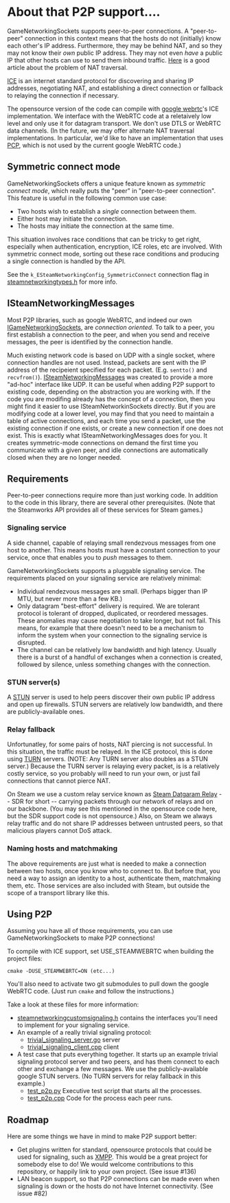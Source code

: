 # About that P2P support....

GameNetworkingSockets supports peer-to-peer connections.  A "peer-to-peer"
connection in this context means that the hosts do not (initially) know
each other's IP address.  Furthermore, they may be behind NAT, and so they
may not know their *own* public IP address.  They may not even *have* a public
IP that other hosts can use to send them inbound traffic.  [Here](https://tailscale.com/blog/how-nat-traversal-works/)
is a good article about the problem of NAT traversal.

[ICE](https://en.wikipedia.org/wiki/Interactive_Connectivity_Establishment)
is an internet standard protocol for discovering and sharing IP addresses,
negotiating NAT, and establishing a direct connection or fallback to relaying
the connection if necessary.

The opensource version of the code can compile with [google webrtc](https://webrtc.googlesource.com/src)'s ICE
implementation.  We interface with the WebRTC code at a reletaively low level
and only use it for datagram transport.  We don't use DTLS or WebRTC data
channels.  (In the future, we may offer alternate NAT traversal
implementations.  In particular, we'd like to have an implementation that
uses [PCP](https://tools.ietf.org/html/rfc6887), which is not used by
the current google WebRTC code.)

## Symmetric connect mode

GameNetworkingSockets offers a unique feature known as *symmetric
connect mode*, which really puts the "peer" in "peer-to-peer connection".
This feature is useful in the following common use case:

* Two hosts wish to establish a *single* connection between them.
* Either host may initiate the connection.
* The hosts may initiate the connection at the same time.

This situation involves race conditions that can be tricky to get
right, especially when authentication, encryption, ICE roles, etc
are involved.  With symmetric connect mode, sorting out these race
conditions and producing a single connection is handled by the API.

See the ``k_ESteamNetworkingConfig_SymmetricConnect``
connection flag in [steamnetworkingtypes.h](include/steam/steamnetworkingtypes.h)
for more info.

## ISteamNetworkingMessages

Most P2P libraries, such as google WebRTC, and indeed our own
[IGameNetworkingSockets](include/steam/isteamnetworkingsockets.h), are *connection
oriented*.  To talk to a peer, you first establish a connection to the peer, and
when you send and receive messages, the peer is identified by the connection handle.

Much existing network code is based on UDP with a single socket, where
 connection handles are not used.  Instead, packets are sent with the IP address
 of the recipeient specified for each packet.   (E.g. ``sentto()`` and ``recvfrom()``).
[ISteamNetworkingMessages](include/steam/isteamnetworkingmessages.h) was created
to provide a more "ad-hoc" interface like UDP.  It can be useful when adding P2P
support to existing code, depending on the abstraction you are working with.  If
the code you are modifing already has the concept of a connection, then you might
find it easier to use ISteamNetworkinSockets directly.  But if you are modifying code
at a lower level, you may find that you need to maintain a table of active connections,
and each time you send a packet, use the existing connection if one exists, or
create a new connection if one does not exist.  This is exactly what
ISteamNetworkingMessages does for you.  It creates symmetric-mode connections on
demand the first time you communicate with a given peer, and idle connections are
automatically closed when they are no longer needed.

## Requirements

Peer-to-peer connections require more than just working code.  In addition
to the code in this library, there are several other prerequisites.
(Note that the Steamworks API provides all of these services for Steam games.)

### Signaling service

A side channel, capable of relaying small rendezvous
messages from one host to another.  This means hosts must have a constant
connection to your service, once that enables you to *push* messages to them.

GameNetworkingSockets supports a pluggable signaling service.  The requirements
placed on your signaling service are relatively minimal:

* Individual rendezvous messages are small.  (Perhaps bigger than IP MTU,
  but never more than a few KB.)
* Only datagram "best-effort" delivery is required. We are tolerant
  protocol is tolerant of dropped, duplicated, or reordered messages.
  These anomalies may cause negotiation to take longer, but not fail.
  This means, for example that there doesn't need to be a mechanism to
  inform the system when your connection to the signaling service is
  disrupted.
* The channel can be relatively low bandwidth and high latency.  Usually
  there is a burst of a handful of exchanges when a connection is created,
  followed by silence, unless something changes with the connection.


### STUN server(s)

A [STUN](https://en.wikipedia.org/wiki/STUN) server is used to help peers
discover their own public IP address and open up firewalls.  STUN
servers are relatively low bandwidth, and there are publicly-available ones.

### Relay fallback

Unfortunatley, for some pairs of hosts, NAT piercing is not successful.
In this situation, the traffic must be relayed.  In the ICE protocol, this is
done using [TURN](https://en.wikipedia.org/wiki/Traversal_Using_Relays_around_NAT)
servers.  (NOTE: Any TURN server also doubles as a STUN server.)  Because the TURN
server is relaying every packet, is is a relatively costly service, so you probably
will need to run your own, or just fail connections that cannot pierce NAT.

On Steam we use a custom relay service known as [Steam Datgaram Relay](https://partner.steamgames.com/doc/features/multiplayer/steamdatagramrelay)
-- SDR for short -- carrying packets through our network of relays and
on our backbone.   (You may see this mentioned in the opensource code here,
but the SDR support code is not opensource.)  Also, on Steam we always
relay traffic and do not share IP addresses between untrusted peers, so
that malicious players cannot DoS attack.

### Naming hosts and matchmaking

The above requirements are just what is needed to make a connection between two
hosts, once you know who to connect to.  But before that, you need a way to assign an
identity to a host, authenticate them, matchmaking them, etc.  Those services are
also included with Steam, but outside the scope of a transport library like this.

## Using P2P

Assuming you have all of those requirements, you can use GameNetworkingSockets
to make P2P connections!

To compile with ICE support, set USE_STEAMWEBRTC when building the project files:
```
cmake -DUSE_STEAMWEBRTC=ON (etc...)
```

You'll also need to activate two git submodules to pull down the google WebRTC code.
(Just run ``cmake`` and follow the instructions.)

Take a look at these files for more information:

* [steamnetworkingcustomsignaling.h](include/steam/steamnetworkingcustomsignaling.h)
  contains the interfaces you'll need to implement for your signaling service.
* An example of a really trivial signaling protocol:
  * [trivial_signaling_server.go](examples/trivial_signaling_server.go) server
  * [trivial_signaling_client.cpp](examples/trivial_signaling_client.cpp) client
* A test case that puts everything together.  It starts up an example trivial
  signaling protocol server and two peers, and has them connect to each other
  and exchange a few messages.  We use the publicly-available google STUN servers.
  (No TURN servers for relay fallback in this example.)
  * [test_p2p.py](tests/test_p2p.py) Executive test script that starts all the processes.
  * [test_p2p.cpp](tests/test_p2p.cpp) Code for the process each peer runs.

## Roadmap

Here are some things we have in mind to make P2P support better:

* Get plugins written for standard, opensource protocols that could be used for
signaling, such as [XMPP](https://xmpp.org/).  This would be a great project for
  somebody else to do!  We would welcome contributions to this repository, or
  happily link to your own project.  (See issue #136)
* LAN beacon support, so that P2P connections can be made even when signaling
  is down or the hosts do not have Internet connectivity.  (See issue #82)
